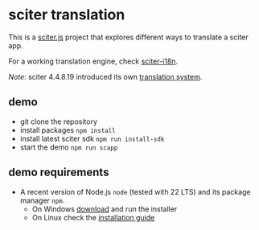 # sciter translation

This is a [sciter.js](https://sciter.com/) project that explores different ways to translate a sciter app.

For a working translation engine, check [sciter-i18n](https://github.com/8ctopus/sciter-i18n).

_Note_: sciter 4.4.8.19 introduced its own [translation system](https://github.com/c-smile/sciter-js-sdk/blob/main/docs/md/reactor/JSX-i18n.md).

## demo

- git clone the repository
- install packages `npm install`
- install latest sciter sdk `npm run install-sdk`
- start the demo `npm run scapp`

## demo requirements

- A recent version of Node.js `node` (tested with 22 LTS) and its package manager `npm`.
    - On Windows [download](https://nodejs.dev/download/) and run the installer
    - On Linux check the [installation guide](https://www.digitalocean.com/community/tutorials/how-to-install-node-js-on-ubuntu-20-04#option-2-%E2%80%94-installing-node-js-with-apt-using-a-nodesource-ppa)
